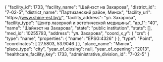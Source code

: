 {
    "facility_id": 1733,
    "facility_name": "Шайнэст на Захарова",
    "district_id": "7-02-5",
    "district_name": "Партизанский район, Минск",
    "facility_url": "https:\/\/www.shine-est.by\/",
    "facility_address": "ул. Захарова",
    "facility_type": "Центр лазерной и эстетической медицины",
    "ap_1": "40",
    "name": "Шайнэст на Захарова",
    "state": "public institution",
    "stats": [],
    "med_id": 10255793,
    "address": "ул. Захарова",
    "coord_x_y": {
        "crs": {
            "type": "name",
            "properties": {
                "name": "EPSG:4326"
            }
        },
        "type": "Point",
        "coordinates": [
            27.5803,
            53.9046
        ]
    },
    "place_name": "Минск",
    "place_type": "city",
    "year_of_closing": null,
    "year_of_opening": "2013",
    "healthcare_facility_key": 1733,
    "administrative_division_id": "7-02-5"
}